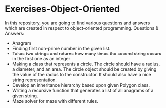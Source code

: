 # Exercises-Object-Oriented
In this repository, you are going to find various questions and answers which are created in respect to object-oriented programming.
Questions & Answers: 
* Anagram
* Finding first non-prime number in the given list. 
* Takes two strings and returns how many times the second string occurs in the first one as an integer
* Making a class that represents a circle. The circle should have a radius, a diameter, and an area. The circle object should be created by giving the value of the radius to the constructor. It should also have a nice string representation.
* Develop an inheritance hierarchy based upon given Polygon class.
* Writing a recursive function that generates a list of all anagrams of a given string.
* Maze solver for maze with different rules. 
